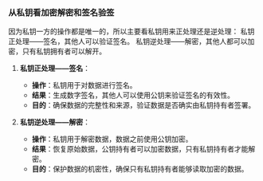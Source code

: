 ### 从私钥看加密解密和签名验签

因为私钥一方的操作都是唯一的，所以主要看私钥用来正处理还是逆处理： 
私钥正处理——签名，其他人可以验证签名。
私钥逆处理——解密，其他人都可以加密，只有私钥拥有者可以解开。

1. **私钥正处理——签名**：
    
    - **操作**：私钥用于对数据进行签名。
    - **结果**：生成数字签名，其他人可以使用公钥来验证签名的有效性。
    - **目的**：确保数据的完整性和来源，验证数据是否确实由私钥持有者签署。

1. **私钥逆处理——解密**：
    
    - **操作**：私钥用于解密数据，数据之前使用公钥加密。
    - **结果**：恢复原始数据，公钥持有者可以加密数据，只有私钥持有者才能解密。
    - **目的**：保护数据的机密性，确保只有私钥持有者能够读取加密的数据。

